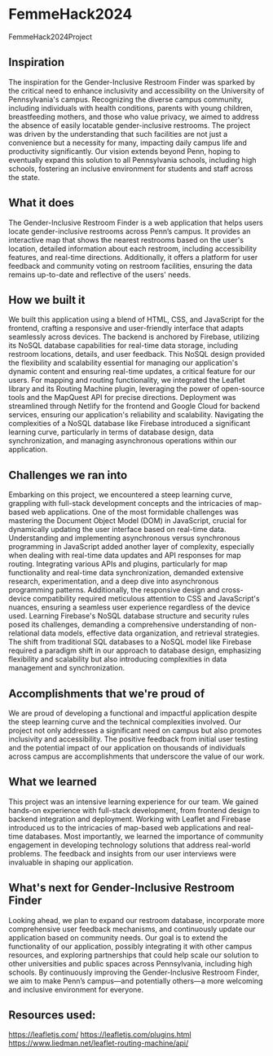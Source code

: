 # FemmeHack2024
FemmeHack2024Project
## Inspiration

The inspiration for the Gender-Inclusive Restroom Finder was sparked by the critical need to enhance inclusivity and accessibility on the University of Pennsylvania's campus. Recognizing the diverse campus community, including individuals with health conditions, parents with young children, breastfeeding mothers, and those who value privacy, we aimed to address the absence of easily locatable gender-inclusive restrooms. The project was driven by the understanding that such facilities are not just a convenience but a necessity for many, impacting daily campus life and productivity significantly. Our vision extends beyond Penn, hoping to eventually expand this solution to all Pennsylvania schools, including high schools, fostering an inclusive environment for students and staff across the state.

## What it does

The Gender-Inclusive Restroom Finder is a web application that helps users locate gender-inclusive restrooms across Penn’s campus. It provides an interactive map that shows the nearest restrooms based on the user's location, detailed information about each restroom, including accessibility features, and real-time directions. Additionally, it offers a platform for user feedback and community voting on restroom facilities, ensuring the data remains up-to-date and reflective of the users' needs.

## How we built it

We built this application using a blend of HTML, CSS, and JavaScript for the frontend, crafting a responsive and user-friendly interface that adapts seamlessly across devices. The backend is anchored by Firebase, utilizing its NoSQL database capabilities for real-time data storage, including restroom locations, details, and user feedback. This NoSQL design provided the flexibility and scalability essential for managing our application's dynamic content and ensuring real-time updates, a critical feature for our users. For mapping and routing functionality, we integrated the Leaflet library and its Routing Machine plugin, leveraging the power of open-source tools and the MapQuest API for precise directions. Deployment was streamlined through Netlify for the frontend and Google Cloud for backend services, ensuring our application's reliability and scalability. Navigating the complexities of a NoSQL database like Firebase introduced a significant learning curve, particularly in terms of database design, data synchronization, and managing asynchronous operations within our application.

## Challenges we ran into

Embarking on this project, we encountered a steep learning curve, grappling with full-stack development concepts and the intricacies of map-based web applications. One of the most formidable challenges was mastering the Document Object Model (DOM) in JavaScript, crucial for dynamically updating the user interface based on real-time data. Understanding and implementing asynchronous versus synchronous programming in JavaScript added another layer of complexity, especially when dealing with real-time data updates and API responses for map routing. Integrating various APIs and plugins, particularly for map functionality and real-time data synchronization, demanded extensive research, experimentation, and a deep dive into asynchronous programming patterns. Additionally, the responsive design and cross-device compatibility required meticulous attention to CSS and JavaScript's nuances, ensuring a seamless user experience regardless of the device used. Learning Firebase's NoSQL database structure and security rules posed its challenges, demanding a comprehensive understanding of non-relational data models, effective data organization, and retrieval strategies. The shift from traditional SQL databases to a NoSQL model like Firebase required a paradigm shift in our approach to database design, emphasizing flexibility and scalability but also introducing complexities in data management and synchronization.

## Accomplishments that we're proud of

We are proud of developing a functional and impactful application despite the steep learning curve and the technical complexities involved. Our project not only addresses a significant need on campus but also promotes inclusivity and accessibility. The positive feedback from initial user testing and the potential impact of our application on thousands of individuals across campus are accomplishments that underscore the value of our work.

## What we learned

This project was an intensive learning experience for our team. We gained hands-on experience with full-stack development, from frontend design to backend integration and deployment. Working with Leaflet and Firebase introduced us to the intricacies of map-based web applications and real-time databases. Most importantly, we learned the importance of community engagement in developing technology solutions that address real-world problems. The feedback and insights from our user interviews were invaluable in shaping our application.

## What's next for Gender-Inclusive Restroom Finder

Looking ahead, we plan to expand our restroom database, incorporate more comprehensive user feedback mechanisms, and continuously update our application based on community needs. Our goal is to extend the functionality of our application, possibly integrating it with other campus resources, and exploring partnerships that could help scale our solution to other universities and public spaces across Pennsylvania, including high schools. By continuously improving the Gender-Inclusive Restroom Finder, we aim to make Penn’s campus—and potentially others—a more welcoming and inclusive environment for everyone.

## Resources used:
https://leafletjs.com/
https://leafletjs.com/plugins.html
https://www.liedman.net/leaflet-routing-machine/api/

